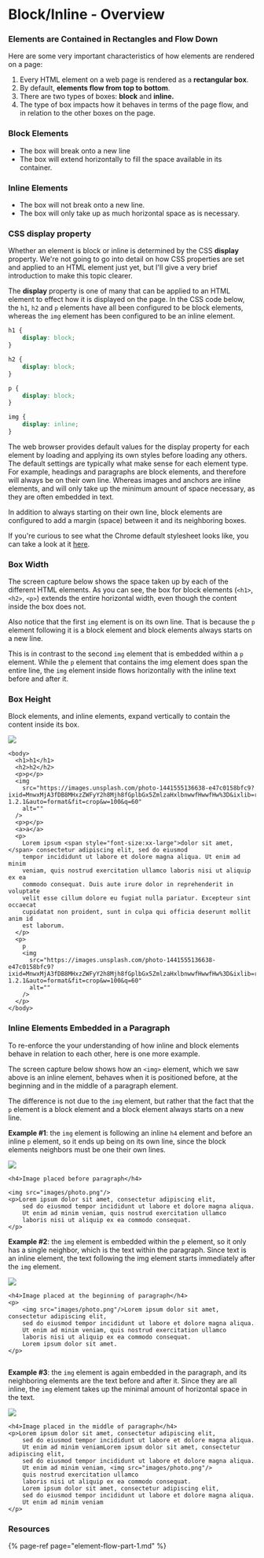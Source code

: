 # Block/Inline - Overview

### Elements are Contained in Rectangles and Flow Down 

Here are some very important characteristics of how elements are rendered on a page:

1. Every HTML element on a web page is rendered as a **rectangular box**. 
2. By default, **elements flow from top to bottom**. 
3. There are two types of boxes: **block** and **inline.**
4. The type of box impacts how it behaves in terms of the page flow, and in relation to the other boxes on the page.

### Block Elements

* The box will break onto a new line 
* The box will extend horizontally to fill the space available in its container.

### Inline Elements

* The box will not break onto a new line.
* The box will only take up as much horizontal space as is necessary.

###  CSS display property

Whether an element is block or inline is determined by the CSS **display** property. We're not going to go into detail on how CSS properties are set and applied to an HTML element just yet, but I'll give a very brief introduction to make this topic clearer.

The **display** property is one of many that can be applied to an HTML element to effect how it is displayed on the page.  In the CSS code below, the `h1`, `h2` and `p` elements have all been configured to be block elements, whereas the `img` element has been configured to be an inline element.

```css
h1 {
    display: block;
}

h2 {
    display: block;
}

p {
    display: block;
}

img {
    display: inline;
}
```

The web browser provides default values for the display property for each element by loading and applying its own styles before loading any others. The default settings are typically what make sense for each element type. For example, headings and paragraphs are block elements, and therefore will always be on their own line. Whereas images and anchors are inline elements, and will only take up the minimum amount of space necessary, as they are often embedded in text.

In addition to always starting on their own line, block elements are configured to add a margin \(space\) between it and its neighboring boxes.

If you're curious to see what the Chrome default stylesheet looks like, you can take a look at it [here](../../appendix/chrome-default-stylesheet.md).

### Box Width

The screen capture below shows the space taken up by each of the different HTML elements. As you can see, the box for block elements \(`<h1>`, `<h2>`, `<p>`\) extends the entire horizontal width, even though the content inside the box does not.

Also notice that the first `img` element is on its own line. That is because the `p` element following it is a block element and block elements always starts on a new line. 

This is in contrast to the second `img` element that is embedded within a `p` element. While the `p` element that contains the img element does span the entire line, the `img` element inside flows horizontally with the inline text before and after it. 

### Box Height

Block elements, and inline elements, expand vertically to contain the content inside its box.

![](../../.gitbook/assets/image%20%28234%29.png)

```markup
<body>
  <h1>h1</h1>
  <h2>h2</h2>
  <p>p</p>
  <img
    src="https://images.unsplash.com/photo-1441555136638-e47c0158bfc9?ixid=MnwxMjA3fDB8MHxzZWFyY2h8Mjh8fGplbGx5ZmlzaHxlbnwwfHwwfHw%3D&ixlib=rb-1.2.1&auto=format&fit=crop&w=100&q=60"
    alt=""
  />
  <p>p</p>
  <a>a</a>
  <p>
    Lorem ipsum <span style="font-size:xx-large">dolor sit amet,</span> consectetur adipiscing elit, sed do eiusmod
    tempor incididunt ut labore et dolore magna aliqua. Ut enim ad minim
    veniam, quis nostrud exercitation ullamco laboris nisi ut aliquip ex ea
    commodo consequat. Duis aute irure dolor in reprehenderit in voluptate
    velit esse cillum dolore eu fugiat nulla pariatur. Excepteur sint occaecat
    cupidatat non proident, sunt in culpa qui officia deserunt mollit anim id
    est laborum.
  </p>
  <p>
    p
    <img
      src="https://images.unsplash.com/photo-1441555136638-e47c0158bfc9?ixid=MnwxMjA3fDB8MHxzZWFyY2h8Mjh8fGplbGx5ZmlzaHxlbnwwfHwwfHw%3D&ixlib=rb-1.2.1&auto=format&fit=crop&w=100&q=60"
      alt=""
    />
  </p>
</body>
```

### 

### Inline Elements Embedded in a Paragraph

To re-enforce the your understanding of how inline and block elements behave in relation to each other, here is one more example.

The screen capture below shows how an `<img>` element, which we saw above is an inline element, behaves when it is positioned before, at the beginning and in the middle of a paragraph element. 

The difference is not due to the `img` element, but rather that the fact that the `p` element is a block element and a block element always starts on a new line. 

**Example \#1**: the `img` element is following an inline `h4` element and before an inline `p` element, so it ends up being on its own line, since the block elements neighbors must be one their own lines.

![](../../.gitbook/assets/image%20%28241%29.png)

```markup
<h4>Image placed before paragraph</h4>

<img src="images/photo.png"/>
<p>Lorem ipsum dolor sit amet, consectetur adipiscing elit, 
    sed do eiusmod tempor incididunt ut labore et dolore magna aliqua. 
    Ut enim ad minim veniam, quis nostrud exercitation ullamco 
    laboris nisi ut aliquip ex ea commodo consequat.  
</p>
```

**Example \#2**: the `img` element is embedded within the `p` element, so it only has a single neighbor, which is the text within the paragraph. Since text is an inline element, the text following the img element starts immediately after the `img` element.

![](../../.gitbook/assets/image%20%28214%29.png)

```markup
<h4>Image placed at the beginning of paragraph</h4>
<p>
    <img src="images/photo.png"/>Lorem ipsum dolor sit amet, consectetur adipiscing elit, 
    sed do eiusmod tempor incididunt ut labore et dolore magna aliqua. 
    Ut enim ad minim veniam, quis nostrud exercitation ullamco 
    laboris nisi ut aliquip ex ea commodo consequat. 
    Lorem ipsum dolor sit amet. 
</p>
    
```

**Example \#3**: the `img` element is again embedded in the paragraph, and its neighboring elements are the text before and after it. Since they are all inline, the `img` element takes up the minimal amount of horizontal space in the text.

![](../../.gitbook/assets/image%20%28216%29.png)

```markup
<h4>Image placed in the middle of paragraph</h4>
<p>Lorem ipsum dolor sit amet, consectetur adipiscing elit, 
    sed do eiusmod tempor incididunt ut labore et dolore magna aliqua. 
    Ut enim ad minim veniamLorem ipsum dolor sit amet, consectetur adipiscing elit, 
    sed do eiusmod tempor incididunt ut labore et dolore magna aliqua. 
    Ut enim ad minim veniam, <img src="images/photo.png"/>
    quis nostrud exercitation ullamco 
    laboris nisi ut aliquip ex ea commodo consequat.
    Lorem ipsum dolor sit amet, consectetur adipiscing elit, 
    sed do eiusmod tempor incididunt ut labore et dolore magna aliqua. 
    Ut enim ad minim veniam 
</p>
```

### Resources

{% page-ref page="element-flow-part-1.md" %}

